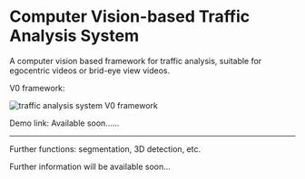# Computer Vision-based Traffic Analysis System
A computer vision based framework for traffic analysis, suitable for egocentric videos or brid-eye view videos.



V0 framework: 

![traffic analysis system V0 framework](https://user-images.githubusercontent.com/96060244/146631795-29fd94d6-dd1a-4f70-b087-d38e07019519.png)

Demo link: Available soon......

--------------------------------------------------------

Further functions: segmentation, 3D detection, etc.

Further information will be available soon...
